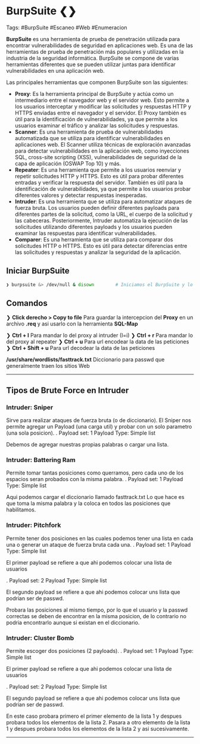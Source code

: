 # BurpSuite ❮❯

Tags: #BurpSuite #Escaneo  #Web #Enumeracion 

**BurpSuite** es una herramienta de prueba de penetración utilizada para encontrar vulnerabilidades de seguridad en aplicaciones web. Es una de las herramientas de prueba de penetración más populares y utilizadas en la industria de la seguridad informática. BurpSuite se compone de varias herramientas diferentes que se pueden utilizar juntas para identificar vulnerabilidades en una aplicación web.

Las principales herramientas que componen BurpSuite son las siguientes:

-   **Proxy**: Es la herramienta principal de BurpSuite y actúa como un intermediario entre el navegador web y el servidor web. Esto permite a los usuarios interceptar y modificar las solicitudes y respuestas HTTP y HTTPS enviadas entre el navegador y el servidor. El Proxy también es útil para la identificación de vulnerabilidades, ya que permite a los usuarios examinar el tráfico y analizar las solicitudes y respuestas.
-   **Scanner**: Es una herramienta de prueba de vulnerabilidades automatizada que se utiliza para identificar vulnerabilidades en aplicaciones web. El Scanner utiliza técnicas de exploración avanzadas para detectar vulnerabilidades en la aplicación web, como inyecciones SQL, cross-site scripting (XSS), vulnerabilidades de seguridad de la capa de aplicación (OSWAP Top 10) y más.
-   **Repeater**: Es una herramienta que permite a los usuarios reenviar y repetir solicitudes HTTP y HTTPS. Esto es útil para probar diferentes entradas y verificar la respuesta del servidor. También es útil para la identificación de vulnerabilidades, ya que permite a los usuarios probar diferentes valores y detectar respuestas inesperadas.
-   **Intruder**: Es una herramienta que se utiliza para automatizar ataques de fuerza bruta. Los usuarios pueden definir diferentes payloads para diferentes partes de la solicitud, como la URL, el cuerpo de la solicitud y las cabeceras. Posteriormente, Intruder automatiza la ejecución de las solicitudes utilizando diferentes payloads y los usuarios pueden examinar las respuestas para identificar vulnerabilidades.
-   **Comparer**: Es una herramienta que se utiliza para comparar dos solicitudes HTTP o HTTPS. Esto es útil para detectar diferencias entre las solicitudes y respuestas y analizar la seguridad de la aplicación.

## Iniciar BurpSuite 

```bash
❯ burpsuite &> /dev/null & disown        # Iniciamos el BurpSuite y lo mandamos a segundo plano e independizar el proceso del BurpSuite
```

## Comandos

❯ **Click derecho > Copy to file** Para guardar la intercepcion del **Proxy** en un archivo **.req** y asi usarlo con la herramienta **SQL-Map**

❯ **Ctrl + I** Para mandar lo del proxy al intruder (I=i)
❯ **Ctrl + r** Para mandar lo del proxy al repeater
❯ **Ctrl + u** Para url encodear la data de las peticiones
❯ **Ctrl + Shift + u** Para url decodear la data de las peticiones

**/usr/share/wordlists/fasttrack.txt** Diccionario para passwd que generalmente traen los sitios Web 

****
## Tipos de Brute Force en Intruder
### Intruder: Sniper

Sirve para realizar ataques de fuerza bruta (o de diccionario). El Sniper nos permite agregar un Payload (una carga util) y probar con un solo parametro (una sola posicion). 
.
	Payload set: 1
	Payload Type: Simple list

Debemos de agregar nuestras propias palabras o cargar una lista.

### Intruder: Battering Ram
Permite tomar tantas posiciones como querramos, pero cada uno de los espacios seran probados con la misma palabra.
.
	Payload set: 1
	Payload Type: Simple list

Aqui podemos cargar el diccionario llamado fasttrack.txt
Lo que hace es que toma la misma palabra y la coloca en todos las posiciones que habilitamos. 

### Intruder: Pitchfork
Permite tener dos posiciones en las cuales podemos tener una lista en cada una o generar un ataque de fuerza bruta cada una.
.
	Payload set: 1
	Payload Type: Simple list

El primer payload se refiere a que ahi podemos colocar una lista de usuarios

.
	Payload set: 2
	Payload Type: Simple list

El segundo payload se refiere a que ahi podemos colocar uns lista que podrian ser de passwd.

Probara las posiciones al mismo tiempo, por lo que el usuario y la passwd correctas se deben de encontrar en la misma posicion, de lo contrario no podria encontrarlo aunque si existan en el diccionario.

### Intruder: Cluster Bomb
Permite escoger dos posiciones (2 payloads).
.
	Payload set: 1
	Payload Type: Simple list

El primer payload se refiere a que ahi podemos colocar una lista de usuarios

.
	Payload set: 2
	Payload Type: Simple list

El segundo payload se refiere a que ahi podemos colocar uns lista que podrian ser de passwd.

En este caso probara primero el primer elemento de la lista 1 y despues probara todos los elementos de la lista 2. Pasara a otro elemento de la lista 1 y despues probara todos los elementos de la lista 2 y asi sucesivamente. 
****

## 






